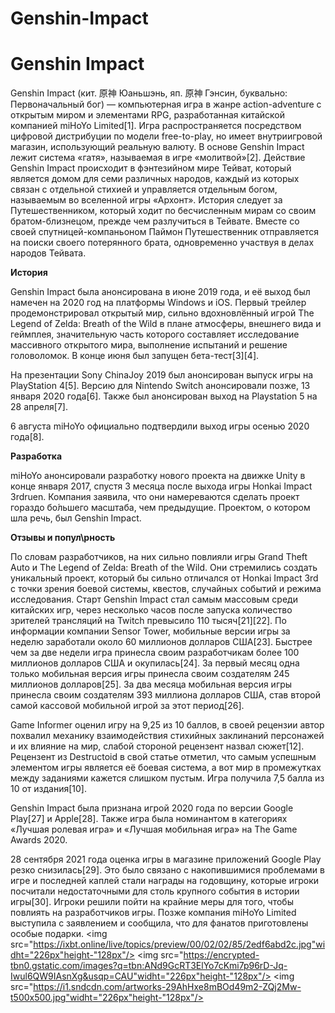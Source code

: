 # Genshin-Impact
<html>
   <body>
    <h1 style> Genshin Impact</h1>
    <p>Genshin Impact (кит. 原神 Юаньшэнь, яп. 原神 Гэнсин, буквально: Первоначальный бог) — компьютерная игра в жанре action-adventure с открытым миром и элементами RPG, разработанная китайской компанией miHoYo Limited[1]. Игра распространяется посредством цифровой дистрибуции по модели free-to-play, но имеет внутриигровой магазин, использующий реальную валюту. В основе Genshin Impact лежит система «гатя», называемая в игре «молитвой»[2]. Действие Genshin Impact происходит в фэнтезийном мире Тейват, который является домом для семи различных народов, каждый из которых связан с отдельной стихией и управляется отдельным богом, называемым во вселенной игры «Архонт». История следует за Путешественником, который ходит по бесчисленным мирам со своим братом-близнецом, прежде чем разлучиться в Тейвате. Вместе со своей спутницей-компаньоном Паймон Путешественник отправляется на поиски своего потерянного брата, одновременно участвуя в делах народов Тейвата.</p>
  <p><b>История</b></p>
Genshin Impact была анонсирована в июне 2019 года, и её выход был намечен на 2020 год на платформы Windows и iOS. Первый трейлер продемонстрировал открытый мир, сильно вдохновлённый игрой The Legend of Zelda: Breath of the Wild в плане атмосферы, внешнего вида и геймплея, значительную часть которого составляет исследование массивного открытого мира, выполнение испытаний и решение головоломок. В конце июня был запущен бета-тест[3][4].

На презентации Sony ChinaJoy 2019 был анонсирован выпуск игры на PlayStation 4[5]. Версию для Nintendo Switch анонсировали позже, 13 января 2020 года[6]. Также был анонсирован выход на Playstation 5 на 28 апреля[7].

6 августа miHoYo официально подтвердили выход игры осенью 2020 года[8].
<p><b>Разработка</b><p/>
miHoYo анонсировали разработку нового проекта на движке Unity в конце января 2017, спустя 3 месяца после выхода игры Honkai Impact 3rdruen. Компания заявила, что они намереваются сделать проект гораздо бо́льшего масштаба, чем предыдущие. Проектом, о котором шла речь, был Genshin Impact.
<P><b>Отзывы и попул\рность</b></p>
По словам разработчиков, на них сильно повлияли игры Grand Theft Auto и The Legend of Zelda: Breath of the Wild. Они стремились создать уникальный проект, который бы сильно отличался от Honkai Impact 3rd с точки зрения боевой системы, квестов, случайных событий и режима исследования.
Старт Genshin Impact стал самым массовым среди китайских игр, через несколько часов после запуска количество зрителей трансляций на Twitch превысило 110 тысяч[21][22]. По информации компании Sensor Tower, мобильные версии игры за неделю заработали около 60 миллионов долларов США[23]. Быстрее чем за две недели игра принесла своим разработчикам более 100 миллионов долларов США и окупилась[24]. За первый месяц одна только мобильная версия игры принесла своим создателям 245 миллионов долларов[25]. За два месяца мобильная версия игры принесла своим создателям 393 миллиона долларов США, став второй самой кассовой мобильной игрой за этот период[26].

Game Informer оценил игру на 9,25 из 10 баллов, в своей рецензии автор похвалил механику взаимодействия стихийных заклинаний персонажей и их влияние на мир, слабой стороной рецензент назвал сюжет[12]. Рецензент из Destructoid в свой статье отметил, что самым успешным элементом игры является её боевая система, а вот мир в промежутках между заданиями кажется слишком пустым. Игра получила 7,5 балла из 10 от издания[10].

Genshin Impact была признана игрой 2020 года по версии Google Play[27] и Apple[28]. Также игра была номинантом в категориях «Лучшая ролевая игра» и «Лучшая мобильная игра» на The Game Awards 2020.

28 сентября 2021 года оценка игры в магазине приложений Google Play резко снизилась[29]. Это было связано с накопившимися проблемами в игре и последней каплей стали награды на годовщину, которые игроки посчитали недостаточными для столь крупного события в истории игры[30]. Игроки решили пойти на крайние меры для того, чтобы повлиять на разработчиков игры. Позже компания miHoYo Limited выступила с заявлением и сообщила, что для фанатов приготовлены особые подарки.
<img src="https://ixbt.online/live/topics/preview/00/02/02/85/2edf6abd2c.jpg"widht="226px"height-"128px"/>
    <img src="https://encrypted-tbn0.gstatic.com/images?q=tbn:ANd9GcRT3ElYo7cKmi7p96rD-Jq-Iwul6QW9IAsnXg&usqp=CAU"widht="226px"height-"128px"/>
     <img src="https://i1.sndcdn.com/artworks-29AhHxe8mBOd49m2-ZQj2Mw-t500x500.jpg"widht="226px"height-"128px"/>
    </html>
